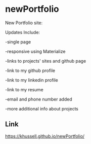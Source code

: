 # newPortfolio

New Portfolio site:

Updates Include:

-single page

-responsive using Materialize

-links to projects' sites and github page

-link to my github profile

-link to my linkedin profile

-link to my resume

-email and phone number added

-more additional info about projects 

## Link

https://khussell.github.io/newPortfolio/
